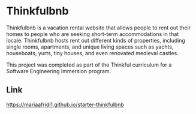 # Thinkfulbnb

Thinkfulbnb is a vacation rental website that allows people to rent out their homes to people who are seeking short-term accommodations in that locale. Thinkfulbnb hosts rent out different kinds of properties, including single rooms, apartments, and unique living spaces such as yachts, houseboats, yurts, tiny houses, and even renovated medieval castles.

This project was completed as part of the Thinkful curriculum for a Software Engineering Immersion program.  


## Link
https://mariaafridi1.github.io/starter-thinkfulbnb


